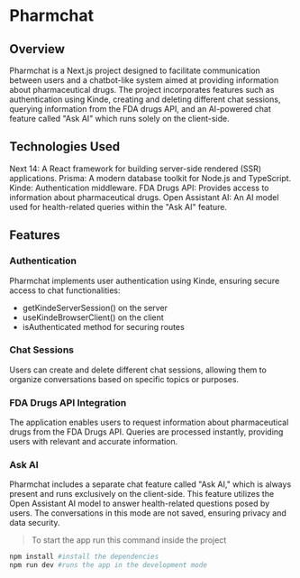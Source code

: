# Pharmchat

## Overview
Pharmchat is a Next.js project designed to facilitate communication between users and a chatbot-like system aimed at providing information about pharmaceutical drugs. The project incorporates features such as authentication using Kinde, creating and deleting different chat sessions, querying information from the FDA drugs API, and an AI-powered chat feature called "Ask AI" which runs solely on the client-side.

## Technologies Used
Next 14: A React framework for building server-side rendered (SSR) applications.
Prisma: A modern database toolkit for Node.js and TypeScript.
Kinde: Authentication middleware.
FDA Drugs API: Provides access to information about pharmaceutical drugs.
Open Assistant AI: An AI model used for health-related queries within the "Ask AI" feature.
## Features
### Authentication
Pharmchat implements user authentication using Kinde, ensuring secure access to chat functionalities:
- getKindeServerSession() on the server
- useKindeBrowserClient() on the client
- isAuthenticated method for securing routes 

### Chat Sessions
Users can create and delete different chat sessions, allowing them to organize conversations based on specific topics or purposes.

### FDA Drugs API Integration
The application enables users to request information about pharmaceutical drugs from the FDA Drugs API. Queries are processed instantly, providing users with relevant and accurate information.

### Ask AI
Pharmchat includes a separate chat feature called "Ask AI," which is always present and runs exclusively on the client-side. This feature utilizes the Open Assistant AI model to answer health-related questions posed by users. The conversations in this mode are not saved, ensuring privacy and data security.

> To start the app run this command inside the project

```bash
npm install #install the dependencies
npm run dev #runs the app in the development mode
```
